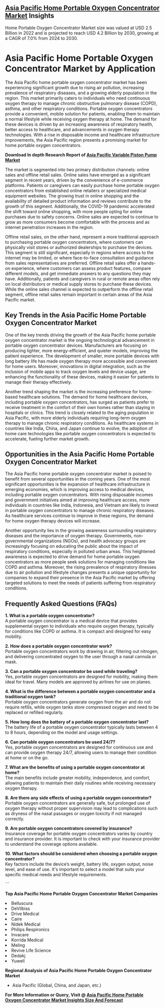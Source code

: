 <h2><a href="https://www.verifiedmarketreports.com/download-sample/?rid=504744&amp;utm_source=Github-Feb&amp;utm_medium=225" target="_blank">Asia Pacific Home Portable Oxygen Concentrator Market</a> Insights</h2><p>Home Portable Oxygen Concentrator Market size was valued at USD 2.5 Billion in 2022 and is projected to reach USD 4.2 Billion by 2030, growing at a CAGR of 7.0% from 2024 to 2030.</p><p><h1>Asia Pacific Home Portable Oxygen Concentrator Market by Application</h1> <p>The Asia Pacific home portable oxygen concentrator market has been experiencing significant growth due to rising air pollution, increasing prevalence of respiratory diseases, and a growing elderly population in the region. This market primarily caters to individuals who need continuous oxygen therapy to manage chronic obstructive pulmonary disease (COPD), asthma, and other respiratory conditions. Portable oxygen concentrators provide a convenient, mobile solution for patients, enabling them to maintain a normal lifestyle while receiving oxygen therapy at home. The demand for these devices is driven by an increasing awareness of respiratory health, better access to healthcare, and advancements in oxygen therapy technologies. With a rise in disposable income and healthcare infrastructure improvements, the Asia Pacific region presents a promising market for home portable oxygen concentrators. <p><strong>Download In depth Research Report of <a href="https://www.verifiedmarketreports.com/download-sample/?rid=236118&amp;utm_source=Pulse-Dec&amp;utm_medium=225" target="_blank">Asia Pacific Variable Piston Pump Market</a></strong></p></p> <p>The market is segmented into two primary distribution channels: online sales and offline retail sales. Online sales have emerged as a significant segment in recent years, driven by the convenience of e-commerce platforms. Patients or caregivers can easily purchase home portable oxygen concentrators from established online retailers or specialized medical equipment websites. The growing trust in online shopping and the availability of detailed product information and reviews contribute to the growth of this segment. Additionally, the COVID-19 pandemic accelerated the shift toward online shopping, with more people opting for online purchases due to safety concerns. Online sales are expected to continue to grow as more consumers become comfortable with the process and as internet penetration increases in the region. <p>Offline retail sales, on the other hand, represent a more traditional approach to purchasing portable oxygen concentrators, where customers can physically visit stores or authorized dealerships to purchase the devices. This segment is still significant, especially in regions where access to the internet may be limited, or where face-to-face consultation and guidance from sales representatives are preferred. Offline retail sales offer a hands-on experience, where customers can assess product features, compare different models, and get immediate answers to any questions they may have. Additionally, patients and caregivers in rural or remote areas often rely on local distributors or medical supply stores to purchase these devices. While the online sales channel is expected to outperform the offline retail segment, offline retail sales remain important in certain areas of the Asia Pacific market. <h2>Key Trends in the Asia Pacific Home Portable Oxygen Concentrator Market</h2> <p>One of the key trends driving the growth of the Asia Pacific home portable oxygen concentrator market is the ongoing technological advancement in portable oxygen concentrator devices. Manufacturers are focusing on producing lighter, more energy-efficient, and quieter models, improving the patient experience. The development of smaller, more portable devices with long battery life has made oxygen therapy more accessible and convenient for home users. Moreover, innovations in digital integration, such as the inclusion of mobile apps to track oxygen levels and device usage, are enhancing the functionality of these devices, making it easier for patients to manage their therapy effectively. <p>Another trend shaping the market is the increasing preference for home-based healthcare solutions. The demand for home healthcare devices, including portable oxygen concentrators, has surged as patients prefer to receive treatment in the comfort of their own homes rather than staying in hospitals or clinics. This trend is closely related to the aging population in Asia Pacific, with more elderly individuals requiring long-term oxygen therapy to manage chronic respiratory conditions. As healthcare systems in countries like India, China, and Japan continue to evolve, the adoption of home care technologies like portable oxygen concentrators is expected to accelerate, fueling further market growth. <h2>Opportunities in the Asia Pacific Home Portable Oxygen Concentrator Market</h2> <p>The Asia Pacific home portable oxygen concentrator market is poised to benefit from several opportunities in the coming years. One of the most significant opportunities is the expansion of healthcare infrastructure in emerging economies, which is improving access to medical devices, including portable oxygen concentrators. With rising disposable incomes and government initiatives aimed at improving healthcare access, more individuals in countries like India, Indonesia, and Vietnam are likely to invest in portable oxygen concentrators to manage chronic respiratory diseases. As healthcare services continue to improve in these regions, the demand for home oxygen therapy devices will increase. <p>Another opportunity lies in the growing awareness surrounding respiratory diseases and the importance of oxygen therapy. Governments, non-governmental organizations (NGOs), and health advocacy groups are increasingly focusing on educating the public about the impact of respiratory conditions, especially in polluted urban areas. This heightened awareness is expected to drive demand for home portable oxygen concentrators as more people seek solutions for managing conditions like COPD and asthma. Moreover, the rising prevalence of respiratory illnesses due to air pollution and lifestyle changes presents a unique opportunity for companies to expand their presence in the Asia Pacific market by offering targeted solutions to meet the needs of patients suffering from respiratory conditions. <h2>Frequently Asked Questions (FAQs)</h2> <p><b>1. What is a portable oxygen concentrator?</b><br> A portable oxygen concentrator is a medical device that provides supplemental oxygen to individuals who require oxygen therapy, typically for conditions like COPD or asthma. It is compact and designed for easy mobility.</p> <p><b>2. How does a portable oxygen concentrator work?</b><br> Portable oxygen concentrators work by drawing in air, filtering out nitrogen, and delivering concentrated oxygen to the user through a nasal cannula or mask.</p> <p><b>3. Can a portable oxygen concentrator be used while traveling?</b><br> Yes, portable oxygen concentrators are designed for mobility, making them ideal for travel. Many models are approved by airlines for use on planes.</p> <p><b>4. What is the difference between a portable oxygen concentrator and a traditional oxygen tank?</b><br> Portable oxygen concentrators generate oxygen from the air and do not require refills, while oxygen tanks store compressed oxygen and need to be replaced or refilled regularly.</p> <p><b>5. How long does the battery of a portable oxygen concentrator last?</b><br> The battery life of a portable oxygen concentrator typically lasts between 4 to 8 hours, depending on the model and usage settings.</p> <p><b>6. Can portable oxygen concentrators be used 24/7?</b><br> Yes, portable oxygen concentrators are designed for continuous use and can provide oxygen therapy 24/7, allowing users to manage their condition at home or on the go.</p> <p><b>7. What are the benefits of using a portable oxygen concentrator at home?</b><br> The main benefits include greater mobility, independence, and comfort, allowing patients to maintain their daily routines while receiving necessary oxygen therapy.</p> <p><b>8. Are there any side effects of using a portable oxygen concentrator?</b><br> Portable oxygen concentrators are generally safe, but prolonged use of oxygen therapy without proper supervision may lead to complications such as dryness of the nasal passages or oxygen toxicity if not managed correctly.</p> <p><b>9. Are portable oxygen concentrators covered by insurance?</b><br> Insurance coverage for portable oxygen concentrators varies by country and insurance provider. It is important to check with your insurance provider to understand the coverage options available.</p> <p><b>10. What factors should be considered when choosing a portable oxygen concentrator?</b><br> Key factors include the device’s weight, battery life, oxygen output, noise level, and ease of use. It's important to select a model that suits your specific medical needs and lifestyle requirements.</p> ```</p><p><strong>Top Asia Pacific Home Portable Oxygen Concentrator Market Companies</strong></p><div data-test-id=""><p><li>Belluscura</li><li> DeVilbiss</li><li> Drive Medical</li><li> Caire</li><li> Nidek Medical</li><li> Philips Respironics</li><li> Invacare</li><li> Korrida Medical</li><li> Meling</li><li> Revive Life Science</li><li> Dedakj</li><li> Yuwell</li></p><div><strong>Regional Analysis of&nbsp;Asia Pacific Home Portable Oxygen Concentrator Market</strong></div><ul><li dir="ltr"><p dir="ltr">Asia Pacific (Global, China, and Japan, etc.)</p></li></ul><p><strong>For More Information or Query, Visit @&nbsp;</strong><strong><a href="https://www.verifiedmarketreports.com/product/home-portable-oxygen-concentrator-market/?utm_source=Github-Feb&amp;utm_medium=225" target="_blank">Asia Pacific Home Portable Oxygen Concentrator Market Insights Size And Forecast</a></strong></p></div><h2>&nbsp;</h2><div data-test-id="">&nbsp;</div>
